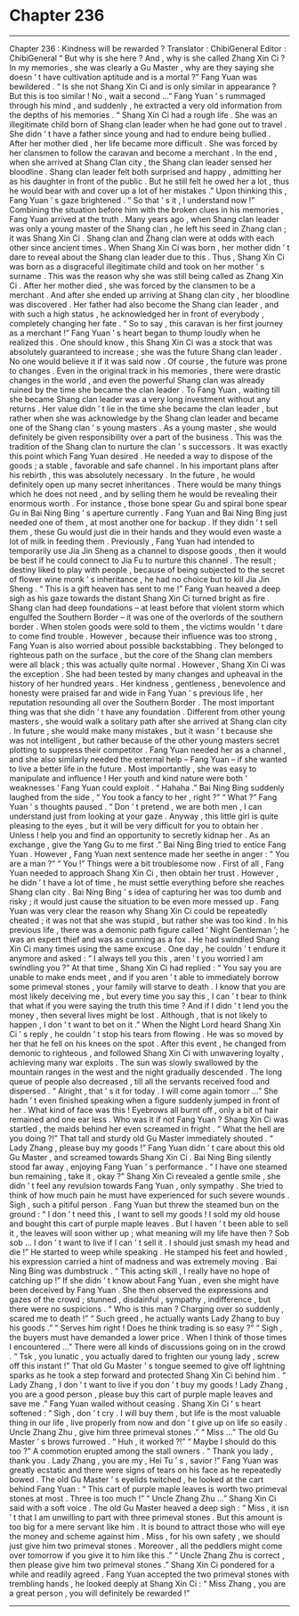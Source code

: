 
# Chapter 236


---

Chapter 236 : Kindness will be rewarded ?
Translator :
ChibiGeneral
Editor :
ChibiGeneral
“ But why is she here ? And , why is she called Zhang Xin Ci ? In my memories , she was clearly a Gu Master , why are they saying she doesn ’ t have cultivation aptitude and is a mortal ?”
Fang Yuan was bewildered .
“ Is she not Shang Xin Ci and is only similar in appearance ? But this is too similar ! No , wait a second …”
Fang Yuan ’ s rummaged through his mind , and suddenly , he extracted a very old information from the depths of his memories .
“ Shang Xin Ci had a rough life . She was an illegitimate child born of Shang clan leader when he had gone out to travel . She didn ’ t have a father since young and had to endure being bullied . After her mother died , her life became more difficult . She was forced by her clansmen to follow the caravan and become a merchant . In the end , when she arrived at Shang Clan city , the Shang clan leader sensed her bloodline . Shang clan leader felt both surprised and happy , admitting her as his daughter in front of the public . But he still felt he owed her a lot , thus he would bear with and cover up a lot of her mistakes .”
Upon thinking this , Fang Yuan ’ s gaze brightened .
“ So that ’ s it , I understand now !”
Combining the situation before him with the broken clues in his memories , Fang Yuan arrived at the truth .
Many years ago , when Shang clan leader was only a young master of the Shang clan , he left his seed in Zhang clan ; it was Shang Xin Ci .
Shang clan and Zhang clan were at odds with each other since ancient times .
When Shang Xin Ci was born , her mother didn ’ t dare to reveal about the Shang clan leader due to this . Thus , Shang Xin Ci was born as a disgraceful illegitimate child and took on her mother ’ s surname .
This was the reason why she was still being called as Zhang Xin Ci .
After her mother died , she was forced by the clansmen to be a merchant . And after she ended up arriving at Shang clan city , her bloodline was discovered . Her father had also become the Shang clan leader , and with such a high status , he acknowledged her in front of everybody , completely changing her fate .
“ So to say , this caravan is her first journey as a merchant !”
Fang Yuan ’ s heart began to thump loudly when he realized this .
One should know , this Shang Xin Ci was a stock that was absolutely guaranteed to increase ; she was the future Shang clan leader . No one would believe it if it was said now .
Of course , the future was prone to changes .
Even in the original track in his memories , there were drastic changes in the world , and even the powerful Shang clan was already ruined by the time she became the clan leader .
To Fang Yuan , waiting till she became Shang clan leader was a very long investment without any returns .
Her value didn ’ t lie in the time she became the clan leader , but rather when she was acknowledge by the Shang clan leader and became one of the Shang clan ’ s young masters .
As a young master , she would definitely be given responsibility over a part of the business . This was the tradition of the Shang clan to nurture the clan ’ s successors .
It was exactly this point which Fang Yuan desired .
He needed a way to dispose of the goods ; a stable , favorable and safe channel .
In his important plans after his rebirth , this was absolutely necessary .
In the future , he would definitely open up many secret inheritances . There would be many things which he does not need , and by selling them he would be revealing their enormous worth .
For instance , those bone spear Gu and spiral bone spear Gu in Bai Ning Bing ’ s aperture currently .
Fang Yuan and Bai Ning Bing just needed one of them , at most another one for backup . If they didn ’ t sell them , these Gu would just die in their hands and they would even waste a lot of milk in feeding them .
Previously , Fang Yuan had intended to temporarily use Jia Jin Sheng as a channel to dispose goods , then it would be best if he could connect to Jia Fu to nurture this channel .
The result ; destiny liked to play with people , because of being subjected to the secret of flower wine monk ’ s inheritance , he had no choice but to kill Jia Jin Sheng .
“ This is a gift heaven has sent to me !” Fang Yuan heaved a deep sigh as his gaze towards the distant Shang Xin Ci turned bright as fire .
Shang clan had deep foundations – at least before that violent storm which engulfed the Southern Border – it was one of the overlords of the southern border . When stolen goods were sold to them , the victims wouldn ’ t dare to come find trouble .
However , because their influence was too strong , Fang Yuan is also worried about possible backstabbing .
They belonged to righteous path on the surface , but the core of the Shang clan members were all black ; this was actually quite normal .
However , Shang Xin Ci was the exception .
She had been tested by many changes and upheaval in the history of her hundred years . Her kindness , gentleness , benevolence and honesty were praised far and wide in Fang Yuan ’ s previous life , her reputation resounding all over the Southern Border .
The most important thing was that she didn ’ t have any foundation .
Different from other young masters , she would walk a solitary path after she arrived at Shang clan city . In future , she would make many mistakes , but it wasn ’ t because she was not intelligent , but rather because of the other young masters secret plotting to suppress their competitor .
Fang Yuan needed her as a channel , and she also similarly needed the external help – Fang Yuan – if she wanted to live a better life in the future .
Most importantly , she was easy to manipulate and influence ! Her youth and kind nature were both ‘ weaknesses ’ Fang Yuan could exploit .
“ Hahaha .” Bai Ning Bing suddenly laughed from the side , “ You took a fancy to her , right ?”
“ What ?” Fang Yuan ’ s thoughts paused .
“ Don ’ t pretend , we are both men , I can understand just from looking at your gaze . Anyway , this little girl is quite pleasing to the eyes , but it will be very difficult for you to obtain her . Unless I help you and find an opportunity to secretly kidnap her . As an exchange , give the Yang Gu to me first .” Bai Ning Bing tried to entice Fang Yuan .
However , Fang Yuan next sentence made her seethe in anger : ”
You are a man ?”
“ You !”
Things were a bit troublesome now . First of all , Fang Yuan needed to approach Shang Xin Ci , then obtain her trust . However , he didn ’ t have a lot of time , he must settle everything before she reaches Shang clan city .
Bai Ning Bing ’ s idea of capturing her was too dumb and risky ; it would just cause the situation to be even more messed up .
Fang Yuan was very clear the reason why Shang Xin Ci could be repeatedly cheated ; it was not that she was stupid , but rather she was too kind .
In his previous life , there was a demonic path figure called ‘ Night Gentleman ’; he was an expert thief and was as cunning as a fox .
He had swindled Shang Xin Ci many times using the same excuse . One day , he couldn ’ t endure it anymore and asked : “ I always tell you this , aren ’ t you worried I am swindling you ?”
At that time , Shang Xin Ci had replied : “ You say you are unable to make ends meet , and if you aren ’ t able to immediately borrow some primeval stones , your family will starve to death . I know that you are most likely deceiving me , but every time you say this , I can ’ t bear to think that what if you were saying the truth this time ? And if I didn ’ t lend you the money , then several lives might be lost . Although , that is not likely to happen , I don ’ t want to bet on it .”
When the Night Lord heard Shang Xin Ci ’ s reply , he couldn ’ t stop his tears from flowing . He was so moved by her that he fell on his knees on the spot .
After this event , he changed from demonic to righteous , and followed Shang Xin Ci with unwavering loyalty , achieving many war exploits .
The sun was slowly swallowed by the mountain ranges in the west and the night gradually descended .
The long queue of people also decreased , till all the servants received food and dispersed .
“ Alright , that ’ s it for today . I will come again tomorr …” She hadn ’ t even finished speaking when a figure suddenly jumped in front of her .
What kind of face was this !
Eyebrows all burnt off , only a bit of hair remained and one ear less . Who was it if not Fang Yuan ?
Shang Xin Ci was startled , the maids behind her even screamed in fright .
“ What the hell are you doing ?!” That tall and sturdy old Gu Master immediately shouted .
“ Lady Zhang , please buy my goods !” Fang Yuan didn ’ t care about this old Gu Master , and screamed towards Shang Xin Ci .
Bai Ning Bing silently stood far away , enjoying Fang Yuan ’ s performance .
“ I have one steamed bun remaining , take it , okay ?” Shang Xin Ci revealed a gentle smile , she didn ’ t feel any revulsion towards Fang Yuan , only sympathy . She tried to think of how much pain he must have experienced for such severe wounds .
Sigh , such a pitiful person .
Fang Yuan but threw the steamed bun on the ground : “ I don ’ t need this , I want to sell my goods ! I sold my old house and bought this cart of purple maple leaves . But I haven ’ t been able to sell it , the leaves will soon wither up ; what meaning will my life have then ? Sob sob … I don ’ t want to live if I can ’ t sell it . I should just smash my head and die !”
He started to weep while speaking . He stamped his feet and howled , his expression carried a hint of madness and was extremely moving .
Bai Ning Bing was dumbstruck .
“ This acting skill , I really have no hope of catching up !”
If she didn ’ t know about Fang Yuan , even she might have been deceived by Fang Yuan .
She then observed the expressions and gazes of the crowd ; stunned , disdainful , sympathy , indifference , but there were no suspicions .
“ Who is this man ? Charging over so suddenly , scared me to death !”
“ Such greed , he actually wants Lady Zhang to buy his goods .”
“ Serves him right ! Does he think trading is so easy ?”
“ Sigh , the buyers must have demanded a lower price . When I think of those times I encountered …”
There were all kinds of discussions going on in the crowd .
“ Tsk , you lunatic , you actually dared to frighten our young lady , screw off this instant !” That old Gu Master ’ s tongue seemed to give off lightning sparks as he took a step forward and protected Shang Xin Ci behind him .
“ Lady Zhang , I don ’ t want to live if you don ’ t buy my goods ! Lady Zhang , you are a good person , please buy this cart of purple maple leaves and save me .” Fang Yuan wailed without ceasing .
Shang Xin Ci ’ s heart softened : “ Sigh , don ’ t cry . I will buy them , but life is the most valuable thing in our life , live properly from now and don ’ t give up on life so easily . Uncle Zhang Zhu , give him three primeval stones .”
“ Miss …” The old Gu Master ’ s brows furrowed .
“ Huh , it worked ?!”
“ Maybe I should do this too ?”
A commotion erupted among the stall owners .
“ Thank you lady , thank you . Lady Zhang , you are my , Hei Tu ’ s , savior !” Fang Yuan was greatly ecstatic and there were signs of tears on his face as he repeatedly bowed .
The old Gu Master ’ s eyelids twitched , he looked at the cart behind Fang Yuan : “ This cart of purple maple leaves is worth two primeval stones at most . Three is too much !”
“ Uncle Zhang Zhu …” Shang Xin Ci said with a soft voice .
The old Gu Master heaved a deep sigh : “ Miss , it isn ’ t that I am unwilling to part with three primeval stones . But this amount is too big for a mere servant like him . It is bound to attract those who will eye the money and scheme against him . Miss , for his own safety , we should just give him two primeval stones . Moreover , all the peddlers might come over tomorrow if you give it to him like this .”
“ Uncle Zhang Zhu is correct , then please give him two primeval stones .” Shang Xin Ci pondered for a while and readily agreed .
Fang Yuan accepted the two primeval stones with trembling hands , he looked deeply at Shang Xin Ci : “ Miss Zhang , you are a great person , you will definitely be rewarded !”

---


